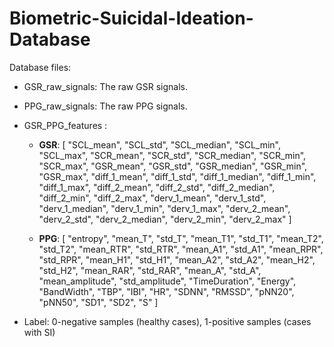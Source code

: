 # Biometric-Suicidal-Ideation-Database

Database files:
- GSR_raw_signals: The raw GSR signals.
- PPG_raw_signals: The raw PPG signals.
- GSR_PPG_features :
  - **GSR**:
[     "SCL_mean",     "SCL_std",     "SCL_median",     "SCL_min",     "SCL_max",     "SCR_mean",     "SCR_std",     "SCR_median",     "SCR_min",     "SCR_max",     "GSR_mean",     "GSR_std",     "GSR_median",     "GSR_min",     "GSR_max",     "diff_1_mean",     "diff_1_std",     "diff_1_median",     "diff_1_min",     "diff_1_max",     "diff_2_mean",     "diff_2_std",     "diff_2_median",     "diff_2_min",     "diff_2_max",     "derv_1_mean",     "derv_1_std",     "derv_1_median",     "derv_1_min",     "derv_1_max",     "derv_2_mean",     "derv_2_std",     "derv_2_median",     "derv_2_min",     "derv_2_max" ]

  - **PPG**: 
[     "entropy",     "mean_T",     "std_T",     "mean_T1",     "std_T1",     "mean_T2",     "std_T2",     "mean_RTR",     "std_RTR",     "mean_A1",     "std_A1",     "mean_RPR",     "std_RPR",     "mean_H1",     "std_H1",     "mean_A2",     "std_A2",     "mean_H2",     "std_H2",     "mean_RAR",     "std_RAR",     "mean_A",     "std_A",     "mean_amplitude",     "std_amplitude",     "TimeDuration",     "Energy",     "BandWidth",     "TBP",     "IBI",     "HR",     "SDNN",     "RMSSD",     "pNN20",     "pNN50",     "SD1",     "SD2",     "S" ]

- Label: 0-negative samples (healthy cases), 1-positive samples (cases with SI)

